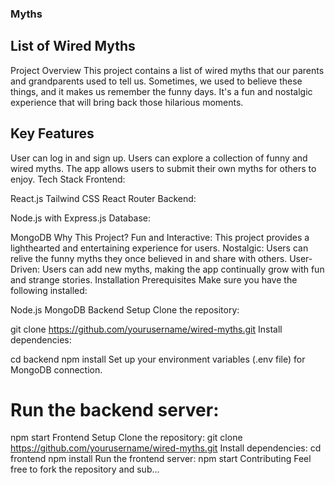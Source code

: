 ### Myths
## List of Wired Myths
Project Overview
This project contains a list of wired myths that our parents and grandparents used to tell us. Sometimes, we used to believe these things, and it makes us remember the funny days. It's a fun and nostalgic experience that will bring back those hilarious moments.

## Key Features
User can log in and sign up.
Users can explore a collection of funny and wired myths.
The app allows users to submit their own myths for others to enjoy.
Tech Stack
Frontend:

React.js
Tailwind CSS
React Router
Backend:

Node.js with Express.js
Database:

MongoDB
Why This Project?
Fun and Interactive: This project provides a lighthearted and entertaining experience for users.
Nostalgic: Users can relive the funny myths they once believed in and share with others.
User-Driven: Users can add new myths, making the app continually grow with fun and strange stories.
Installation
Prerequisites
Make sure you have the following installed:

Node.js
MongoDB
Backend Setup
Clone the repository:

git clone https://github.com/yourusername/wired-myths.git
Install dependencies:

cd backend
npm install
Set up your environment variables (.env file) for MongoDB connection.

# Run the backend server:

npm start
Frontend Setup
Clone the repository:
git clone https://github.com/yourusername/wired-myths.git
Install dependencies:
cd frontend
npm install
Run the frontend server:
npm start
Contributing
Feel free to fork the repository and sub...


